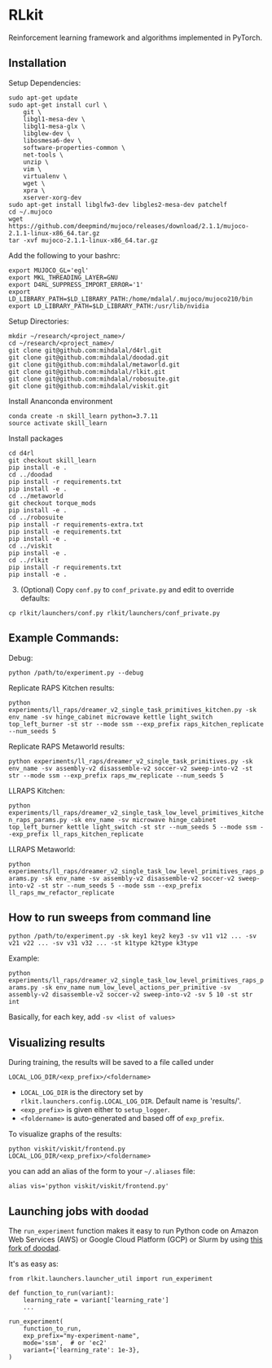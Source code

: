 # RLkit
Reinforcement learning framework and algorithms implemented in PyTorch.

## Installation

Setup Dependencies:
```
sudo apt-get update
sudo apt-get install curl \
    git \
    libgl1-mesa-dev \
    libgl1-mesa-glx \
    libglew-dev \
    libosmesa6-dev \
    software-properties-common \
    net-tools \
    unzip \
    vim \
    virtualenv \
    wget \
    xpra \
    xserver-xorg-dev
sudo apt-get install libglfw3-dev libgles2-mesa-dev patchelf
cd ~/.mujoco
wget https://github.com/deepmind/mujoco/releases/download/2.1.1/mujoco-2.1.1-linux-x86_64.tar.gz
tar -xvf mujoco-2.1.1-linux-x86_64.tar.gz
```

Add the following to your bashrc:
```
export MUJOCO_GL='egl'
export MKL_THREADING_LAYER=GNU
export D4RL_SUPPRESS_IMPORT_ERROR='1'
export LD_LIBRARY_PATH=$LD_LIBRARY_PATH:/home/mdalal/.mujoco/mujoco210/bin
export LD_LIBRARY_PATH=$LD_LIBRARY_PATH:/usr/lib/nvidia
```

Setup Directories:
```
mkdir ~/research/<project_name>/
cd ~/research/<project_name>/
git clone git@github.com:mihdalal/d4rl.git
git clone git@github.com:mihdalal/doodad.git
git clone git@github.com:mihdalal/metaworld.git
git clone git@github.com:mihdalal/rlkit.git
git clone git@github.com:mihdalal/robosuite.git
git clone git@github.com:mihdalal/viskit.git
```

Install Ananconda environment
```
conda create -n skill_learn python=3.7.11
source activate skill_learn
```

Install packages
```
cd d4rl
git checkout skill_learn
pip install -e .
cd ../doodad
pip install -r requirements.txt
pip install -e .
cd ../metaworld
git checkout torque_mods
pip install -e .
cd ../robosuite
pip install -r requirements-extra.txt
pip install -e requirements.txt
pip install -e .
cd ../viskit
pip install -e .
cd ../rlkit
pip install -r requirements.txt
pip install -e .
```

3. (Optional) Copy `conf.py` to `conf_private.py` and edit to override defaults:
```
cp rlkit/launchers/conf.py rlkit/launchers/conf_private.py
```

## Example Commands:
Debug:

`python /path/to/experiment.py --debug`

Replicate RAPS Kitchen results:

`python experiments/ll_raps/dreamer_v2_single_task_primitives_kitchen.py -sk env_name -sv hinge_cabinet microwave kettle light_switch top_left_burner -st str --mode ssm --exp_prefix raps_kitchen_replicate --num_seeds 5`

Replicate RAPS Metaworld results:

`python experiments/ll_raps/dreamer_v2_single_task_primitives.py -sk env_name -sv assembly-v2 disassemble-v2 soccer-v2 sweep-into-v2 -st str --mode ssm --exp_prefix raps_mw_replicate --num_seeds 5`

LLRAPS Kitchen:

`python experiments/ll_raps/dreamer_v2_single_task_low_level_primitives_kitchen_raps_params.py -sk env_name -sv microwave hinge_cabinet top_left_burner kettle light_switch -st str --num_seeds 5 --mode ssm --exp_prefix ll_raps_kitchen_replicate`

LLRAPS Metaworld:

`python experiments/ll_raps/dreamer_v2_single_task_low_level_primitives_raps_params.py -sk env_name -sv assembly-v2 disassemble-v2 soccer-v2 sweep-into-v2 -st str --num_seeds 5 --mode ssm --exp_prefix ll_raps_mw_refactor_replicate`

## How to run sweeps from command line
`python /path/to/experiment.py -sk key1 key2 key3 -sv v11 v12 ... -sv v21 v22 ... -sv v31 v32 ... -st k1type k2type k3type`

Example:

`python experiments/ll_raps/dreamer_v2_single_task_low_level_primitives_raps_params.py -sk env_name num_low_level_actions_per_primitive -sv assembly-v2 disassemble-v2 soccer-v2 sweep-into-v2 -sv 5 10 -st str int`

Basically, for each key, add `-sv <list of values>`

## Visualizing results
During training, the results will be saved to a file called under
```
LOCAL_LOG_DIR/<exp_prefix>/<foldername>
```
 - `LOCAL_LOG_DIR` is the directory set by `rlkit.launchers.config.LOCAL_LOG_DIR`. Default name is 'results/'.
 - `<exp_prefix>` is given either to `setup_logger`.
 - `<foldername>` is auto-generated and based off of `exp_prefix`.

To visualize graphs of the results:
```
python viskit/viskit/frontend.py LOCAL_LOG_DIR/<exp_prefix>/<foldername>
```

you can add an alias of the form to your `~/.aliases` file:
```
alias vis='python viskit/viskit/frontend.py'
```

## Launching jobs with `doodad`
The `run_experiment` function makes it easy to run Python code on Amazon Web Services (AWS) or Google Cloud Platform (GCP) or Slurm by using
[this fork of doodad](git@github.com:mihdalal/doodad.git).

It's as easy as:
```
from rlkit.launchers.launcher_util import run_experiment

def function_to_run(variant):
    learning_rate = variant['learning_rate']
    ...

run_experiment(
    function_to_run,
    exp_prefix="my-experiment-name",
    mode='ssm',  # or 'ec2'
    variant={'learning_rate': 1e-3},
)
